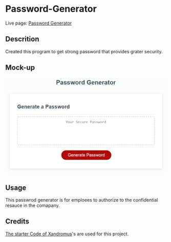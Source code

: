 # Password-Generator
Live page: [Password Generator](https://hiroro1989.github.io/Password-Generator/)

## Descrition
Created this program to get strong password that provides grater security.

## Mock-up
![Mock-up](./Assets/03-javascript-homework-demo.png)

## Usage
This passwrod generator is for emploees to authorize to the confidential resauce in the comapany.

## Credits
[The starter Code of Xandromus](https://github.com/coding-boot-camp/friendly-parakeet)'s are used for this project.

